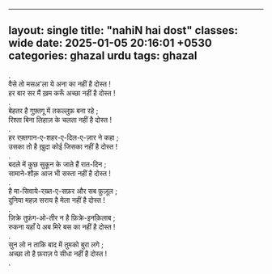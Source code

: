 
---
layout: single
title:  "nahiN hai dost"
classes: wide
date:   2025-01-05 20:16:01 +0530
categories: ghazal urdu
tags: ghazal
---

.<br>
वैसे तो मसअ'ला  ये अना का नहीं है दोस्त !<br>
हर बार सर मैं ख़म करूँ अच्छा नहीं है दोस्त !<br>
.<br>
बेहतर है गुफ़्तगू में तकल्लुफ़ बना रहे ;<br>
रिश्ता बिना लिहाज़ के चलता नहीं है दोस्त !<br>
.<br>
हर रफ़्तगान-ए-शहर-ए-दिल-ए-ज़ार ने कहा ;<br>
उसका तो है ख़ुदा कोई जिसका नहीं है दोस्त !<br>
.<br>
बदले में कुछ सुकून के जाते हैं रात-दिन ;<br>
सामाने-शौक़ आज भी सस्ता नहीं है दोस्त !<br>
.<br>
है मा-सिवाये-रख़्त-ए-सफ़र और सब फ़ुज़ूल ;<br>
दुनिया महज़ सराय है मेला नहीं है दोस्त !<br>
.<br>
ज़िक्रे तुफ़ंग-ओ-तीर न है फ़िक्रे-इनक़िलाब ;<br>
रुकना यहाँ पे अब मिरे बस का नहीं है दोस्त !<br>
.<br>
सुन लो न ताकि  बाद में तुमको बुरा लगे ;<br>
अच्छा तो है फ़राज़ पे सीधा नहीं है दोस्त !<br>
.<br>
